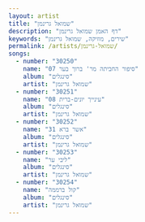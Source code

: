 ```yaml
---
layout: artist
title: "שמואל גרינמן"
description: "דף האמן שמואל גרינמן"
keywords: "שירים, מוזיקה, שמואל גרינמן"
permalink: /artists/שמואל-גרינמן/
songs:
  - number: "30250"
    name: "07 סיפור החביתה מר' ברוך בער"
    album: "סינגלים"
    artist: "שמואל גרינמן"
  - number: "30251"
    name: "08 עינייך יונים-ברית"
    album: "סינגלים"
    artist: "שמואל גרינמן"
  - number: "30252"
    name: "31 אשר ברא"
    album: "סינגלים"
    artist: "שמואל גרינמן"
  - number: "30253"
    name: "ליבי ער"
    album: "סינגלים"
    artist: "שמואל גרינמן"
  - number: "30254"
    name: "קול ברממה"
    album: "סינגלים"
    artist: "שמואל גרינמן"
---
```

